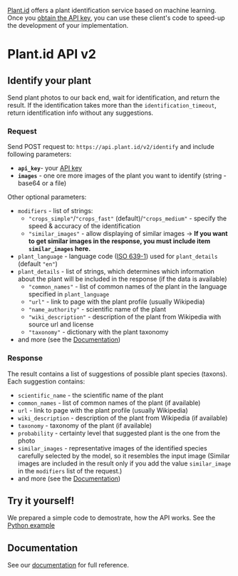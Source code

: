 [Plant.id](https://plant.id) offers a plant identification service based on machine learning. Once you [obtain the API key](https://web.plant.id/plant-identification-api/), you can use these client's code to speed-up the development of your implementation.

# Plant.id API v2

## Identify your plant
Send plant photos to our back end, wait for identification, and return the result. If the identification takes more than the `identification_timeout`, return identification info without any suggestions.

### Request
Send POST request to: `https://api.plant.id/v2/identify` and include following parameters:

- **`api_key`**- your [API key](https://web.plant.id/plant-identification-api/)
- **`images`** - one ore more images of the plant you want to identify (string - base64 or a file)

Other optional parameters:
- `modifiers` - list of strings: 
    - `"crops_simple"`/`"crops_fast"` (default)/`"crops_medium"` - specify the speed & accuracy of the identification
    - `"similar_images"` - allow displaying of similar images -> **If you want to get similar images in the response, you must include item `similar_images` here.**
- `plant_language` - language code ([ISO 639-1](https://en.m.wikipedia.org/wiki/List_of_ISO_639-1_codes)) used for `plant_details` (default `"en"`)
- `plant_details` - list of strings, which determines which information about the plant will be included in the response (if the data is available)
    - `"common_names"` - list of common names of the plant in the language specified in `plant_language`
    - `"url"` - link to page with the plant profile (usually Wikipedia)
    - `"name_authority"` - scientific name of the plant
    - `"wiki_description"` - description of the plant from Wikipedia with source url and license
    - `"taxonomy"` - dictionary with the plant taxonomy
- and more (see the [Documentation](https://github.com/Plant-id/Plant-id-API/wiki/Synchronous-identification))

### Response
The result contains a list of suggestions of possible plant species (taxons). Each suggestion contains:
- `scientific_name` - the scientific name of the plant
- `common_names` - list of common names of the plant (if available)
- `url` - link to page with the plant profile (usually Wikipedia)
- `wiki_description` - description of the plant from Wikipedia (if available)
- `taxonomy` - taxonomy of the plant (if available)
- `probability` - certainty level that suggested plant is the one from the photo
- `similar_images` - representative images of the identified species carefully selected by the model, so it resembles the input image (Similar images are included in the result only if you add the value `similar_image` in the `modifiers` list of the request.)
- and more (see the [Documentation](https://github.com/Plant-id/Plant-id-API/wiki/Synchronous-identification))

## Try it yourself!
We prepared a simple code to demostrate, how the API works. See the [Python example](https://github.com/Plant-id/Plant-id-API/blob/master/python/sync_identification_example.py)

## Documentation
See our [documentation](https://github.com/Plant-id/Plant-id-API/wiki) for full reference.
